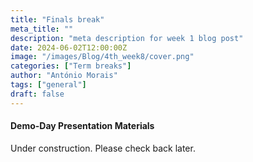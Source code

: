 ```yaml
---
title: "Finals break"
meta_title: ""
description: "meta description for week 1 blog post"
date: 2024-06-02T12:00:00Z
image: "/images/Blog/4th_week8/cover.png"
categories: ["Term breaks"]
author: "António Morais"
tags: ["general"]
draft: false
---
```


#### Demo-Day Presentation Materials

<div style="text-align: justify;">

Under construction. Please check back later.
</div>